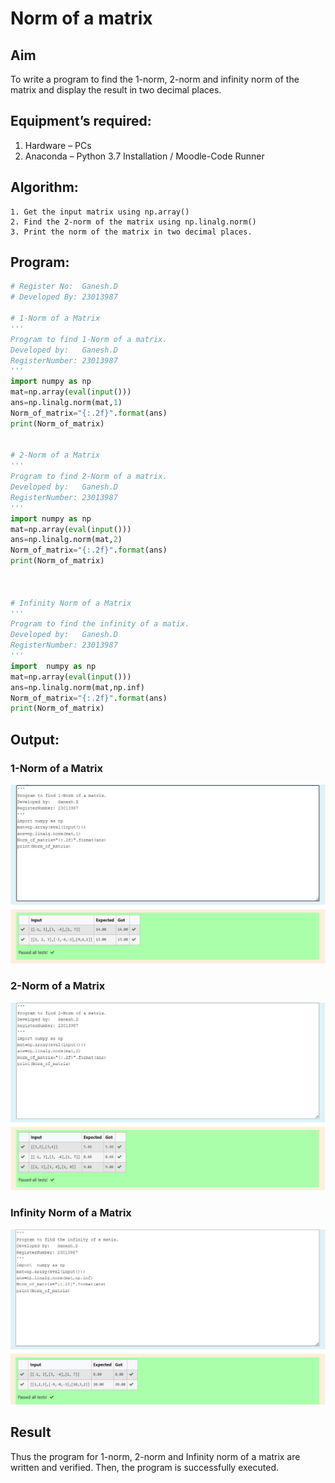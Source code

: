 # Norm of a matrix
## Aim
To write a program to find the 1-norm, 2-norm and infinity norm of the matrix and display the result in two decimal places.
## Equipment’s required:
1.	Hardware – PCs
2.	Anaconda – Python 3.7 Installation / Moodle-Code Runner
## Algorithm:
	1. Get the input matrix using np.array()   
    2. Find the 2-norm of the matrix using np.linalg.norm()
	3. Print the norm of the matrix in two decimal places.
## Program:
```Python
# Register No:  Ganesh.D
# Developed By: 23013987

# 1-Norm of a Matrix
'''
Program to find 1-Norm of a matrix.
Developed by:   Ganesh.D
RegisterNumber: 23013987
'''
import numpy as np
mat=np.array(eval(input()))
ans=np.linalg.norm(mat,1)
Norm_of_matrix="{:.2f}".format(ans)
print(Norm_of_matrix)


# 2-Norm of a Matrix
'''
Program to find 2-Norm of a matrix.
Developed by:   Ganesh.D
RegisterNumber: 23013987
'''
import numpy as np
mat=np.array(eval(input()))
ans=np.linalg.norm(mat,2)
Norm_of_matrix="{:.2f}".format(ans)
print(Norm_of_matrix)



# Infinity Norm of a Matrix
'''
Program to find the infinity of a matix.
Developed by:   Ganesh.D
RegisterNumber: 23013987
'''
import  numpy as np
mat=np.array(eval(input()))
ans=np.linalg.norm(mat,np.inf)
Norm_of_matrix="{:.2f}".format(ans)
print(Norm_of_matrix)

```
## Output:
### 1-Norm of a Matrix
![Alt text](1-norm.png)

### 2-Norm of a Matrix
![Alt text](2-norm.png)

### Infinity Norm of a Matrix
![Alt text](<infinity matrix-1.png>)

## Result
Thus the program for 1-norm, 2-norm and Infinity norm of a matrix are written and verified.
Then, the program is successfully executed.
